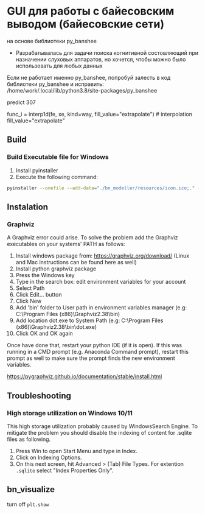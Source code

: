 # GUI для работы с байесовским выводом (байесовские сети)

на основе библиотеки py_banshee


- Разрабатывалась для задачи поиска когнитивной состовляющий при назначении слуховых аппаратов, но хочется, чтобы можно было использовать для любых данных

Если не работает именно py_banshee, попробуй залесть в код библиотеки py_banshee и исправить:
/home/work/.local/lib/python3.8/site-packages/py_banshee

predict 307

func_i = interp1d(fe, xe, kind=way, fill_value="extrapolate")  # interpolation fill_value="extrapolate"

## Build

### Build Executable file for Windows

1. Install pyinstaller
2. Execute the following command:
```bash
pyinstaller --onefile --add-data="./bn_modeller/resources/icon.ico;." --icon=./bn_modeller/resources/icon.ico --name=bn_modeller.exe --windowed ./bn_modeller/app.py

```
## Instalation

### Graphviz

A Graphviz error could arise.
To solve the problem add the Graphviz executables on your systems' PATH as follows:

1. Install windows package from: https://graphviz.org/download/ (Linux and Mac instructions can be found here as well)
2. Install python graphviz package
3. Press the Windows key
4. Type in the search box: edit environment variables for your account
5. Select Path
6. Click Edit… button
7. Click New
8. Add 'bin' folder to User path in environment variables manager (e.g: C:\Program Files (x86)\Graphviz2.38\bin)
9. Add location dot.exe to System Path (e.g: C:\Program Files (x86)\Graphviz2.38\bin\dot.exe)
10. Click OK and OK again

Once have done that, restart your python IDE (if it is open). If this was running in a CMD prompt (e.g.
Anaconda Command prompt), restart this prompt as well to make sure the prompt finds the new
environment variables.

https://pygraphviz.github.io/documentation/stable/install.html

## Troubleshooting

### High storage utilization on Windows 10/11

This high storage utilization probably caused by WindowsSearch Engine. To mitigate the problem you should disable the indexing of content for .sqlite files as following.

1. Press Win to open Start Menu and type in Index.
2. Click on Indexing Options.
3. On this next screen, hit Advanced > (Tab) File Types. For extention `.sqlite` select "Index Properties Only".

## bn_visualize

turn off ```plt.show```

